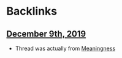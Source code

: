 
# Backlinks
## [December 9th, 2019](<December 9th, 2019.md>)
- Thread was actually from [Meaningness](<Meaningness.md>)

